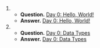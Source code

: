 1. - **Question.** [Day 0: Hello, World!](https://www.hackerrank.com/challenges/js10-hello-world/problem)
   - **Answer.** [Day 0: Hello, World!](./day0HelloWorld.js)

2. - **Question.** [Day 0: Data Types](https://www.hackerrank.com/challenges/js10-data-types/problem)
   - **Answer.** [Day 0: Data Types](./day0DatTypes.js)
